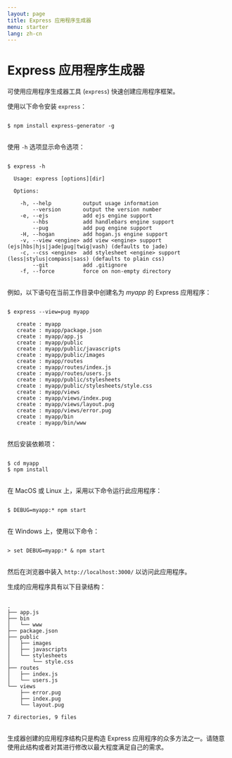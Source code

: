 ```yaml
---
layout: page
title: Express 应用程序生成器
menu: starter
lang: zh-cn
---
```


# Express 应用程序生成器

可使用应用程序生成器工具 (`express`) 快速创建应用程序框架。

使用以下命令安装 `express`：

<pre>
<code class="language-sh" translate="no">
$ npm install express-generator -g
</code>
</pre>

使用 `-h` 选项显示命令选项：

<pre>
<code class="language-sh" translate="no">
$ express -h

  Usage: express [options][dir]

  Options:

    -h, --help          output usage information
        --version       output the version number
    -e, --ejs           add ejs engine support
        --hbs           add handlebars engine support
        --pug           add pug engine support
    -H, --hogan         add hogan.js engine support
    -v, --view &lt;engine&gt; add view &lt;engine&gt; support (ejs|hbs|hjs|jade|pug|twig|vash) (defaults to jade)
    -c, --css &lt;engine&gt;  add stylesheet &lt;engine&gt; support (less|stylus|compass|sass) (defaults to plain css)
        --git           add .gitignore
    -f, --force         force on non-empty directory
</code>
</pre>

例如，以下语句在当前工作目录中创建名为 _myapp_ 的 Express 应用程序：

<pre>
<code class="language-sh" translate="no">
$ express --view=pug myapp

   create : myapp
   create : myapp/package.json
   create : myapp/app.js
   create : myapp/public
   create : myapp/public/javascripts
   create : myapp/public/images
   create : myapp/routes
   create : myapp/routes/index.js
   create : myapp/routes/users.js
   create : myapp/public/stylesheets
   create : myapp/public/stylesheets/style.css
   create : myapp/views
   create : myapp/views/index.pug
   create : myapp/views/layout.pug
   create : myapp/views/error.pug
   create : myapp/bin
   create : myapp/bin/www
</code>
</pre>

然后安装依赖项：

<pre>
<code class="language-sh" translate="no">
$ cd myapp
$ npm install
</code>
</pre>

在 MacOS 或 Linux 上，采用以下命令运行此应用程序：

<pre>
<code class="language-sh" translate="no">
$ DEBUG=myapp:* npm start
</code>
</pre>

在 Windows 上，使用以下命令：

<pre>
<code class="language-sh" translate="no">
> set DEBUG=myapp:* & npm start
</code>
</pre>

然后在浏览器中装入 `http://localhost:3000/` 以访问此应用程序。

生成的应用程序具有以下目录结构：

<pre>
<code class="language-sh" translate="no">
.
├── app.js
├── bin
│   └── www
├── package.json
├── public
│   ├── images
│   ├── javascripts
│   └── stylesheets
│       └── style.css
├── routes
│   ├── index.js
│   └── users.js
└── views
    ├── error.pug
    ├── index.pug
    └── layout.pug

7 directories, 9 files
</code>
</pre>

<div class="doc-box doc-info" markdown="1">
生成器创建的应用程序结构只是构造 Express 应用程序的众多方法之一。请随意使用此结构或者对其进行修改以最大程度满足自己的需求。
</div>
